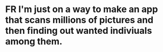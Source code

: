 # FR I'm just on a way to make an app that scans millions of pictures and then finding out wanted indiviuals among them.
